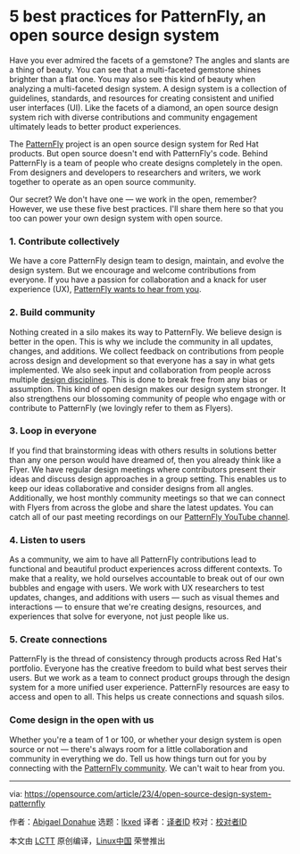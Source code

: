 [#]: subject: "5 best practices for PatternFly, an open source design system"
[#]: via: "https://opensource.com/article/23/4/open-source-design-system-patternfly"
[#]: author: "Abigael Donahue https://opensource.com/users/abigaeljamie"
[#]: collector: "lkxed"
[#]: translator: "geekpi"
[#]: reviewer: " "
[#]: publisher: " "
[#]: url: " "

5 best practices for PatternFly, an open source design system
======

Have you ever admired the facets of a gemstone? The angles and slants are a thing of beauty. You can see that a multi-faceted gemstone shines brighter than a flat one. You may also see this kind of beauty when analyzing a multi-faceted design system. A design system is a collection of guidelines, standards, and resources for creating consistent and unified user interfaces (UI). Like the facets of a diamond, an open source design system rich with diverse contributions and community engagement ultimately leads to better product experiences.

The [PatternFly][1] project is an open source design system for Red Hat products. But open source doesn't end with PatternFly's code. Behind PatternFly is a team of people who create designs completely in the open. From designers and developers to researchers and writers, we work together to operate as an open source community.

Our secret? We don't have one — we work in the open, remember? However, we use these five best practices. I'll share them here so that you too can power your own design system with open source.

### 1. Contribute collectively

We have a core PatternFly design team to design, maintain, and evolve the design system. But we encourage and welcome contributions from everyone. If you have a passion for collaboration and a knack for user experience (UX), [PatternFly wants to hear from you][2].

### 2. Build community

Nothing created in a silo makes its way to PatternFly. We believe design is better in the open. This is why we include the community in all updates, changes, and additions. We collect feedback on contributions from people across design and development so that everyone has a say in what gets implemented. We also seek input and collaboration from people across multiple [design disciplines][3]. This is done to break free from any bias or assumption. This kind of open design makes our design system stronger. It also strengthens our blossoming community of people who engage with or contribute to PatternFly (we lovingly refer to them as Flyers).

### 3. Loop in everyone

If you find that brainstorming ideas with others results in solutions better than any one person would have dreamed of, then you already think like a Flyer. We have regular design meetings where contributors present their ideas and discuss design approaches in a group setting. This enables us to keep our ideas collaborative and consider designs from all angles. Additionally, we host monthly community meetings so that we can connect with Flyers from across the globe and share the latest updates. You can catch all of our past meeting recordings on our [PatternFly YouTube channel][4].

### 4. Listen to users

As a community, we aim to have all PatternFly contributions lead to functional and beautiful product experiences across different contexts. To make that a reality, we hold ourselves accountable to break out of our own bubbles and engage with users. We work with UX researchers to test updates, changes, and additions with users — such as visual themes and interactions — to ensure that we're creating designs, resources, and experiences that solve for everyone, not just people like us.

### 5. Create connections

PatternFly is the thread of consistency through products across Red Hat's portfolio. Everyone has the creative freedom to build what best serves their users. But we work as a team to connect product groups through the design system for a more unified user experience. PatternFly resources are easy to access and open to all. This helps us create connections and squash silos.

### Come design in the open with us

Whether you're a team of 1 or 100, or whether your design system is open source or not — there's always room for a little collaboration and community in everything we do. Tell us how things turn out for you by connecting with the [PatternFly community][5]. We can't wait to hear from you.

--------------------------------------------------------------------------------

via: https://opensource.com/article/23/4/open-source-design-system-patternfly

作者：[Abigael Donahue][a]
选题：[lkxed][b]
译者：[译者ID](https://github.com/译者ID)
校对：[校对者ID](https://github.com/校对者ID)

本文由 [LCTT](https://github.com/LCTT/TranslateProject) 原创编译，[Linux中国](https://linux.cn/) 荣誉推出

[a]: https://opensource.com/users/abigaeljamie
[b]: https://github.com/lkxed/
[1]: https://www.patternfly.org/v4/
[2]: https://www.patternfly.org/v4/contribute/about
[3]: https://design.redhat.com/?intcmp=7013a000002qLH8AAM
[4]: https://www.youtube.com/channel/UCqLT0IEvYmb8z__9IFLSVyQ
[5]: https://www.patternfly.org/v4/community